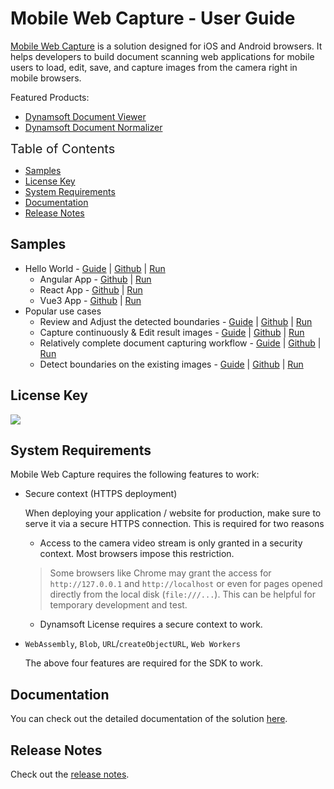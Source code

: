 # Mobile Web Capture - User Guide

[Mobile Web Capture](https://www.dynamsoft.com/use-cases/mobile-web-capture-sdk/?utm_content=nav-solutions) is a solution designed for iOS and Android browsers. It helps developers to build document scanning web applications for mobile users to load, edit, save, and capture images from the camera right in mobile browsers.


Featured Products:

- [Dynamsoft Document Viewer](https://www.dynamsoft.com/document-viewer/docs/introduction/index.html)
- [Dynamsoft Document Normalizer](https://www.dynamsoft.com/document-normalizer/docs/web/programming/javascript/)


<span style="font-size:20px">Table of Contents</span>

- [Samples](#samples)
- [License Key](#license-key)
- [System Requirements](#system-requirements)
- [Documentation](#documentation)
- [Release Notes](#release-notes)

## Samples

- Hello World - [Guide](https://www.dynamsoft.com/mobile-web-capture/docs/gettingstarted/helloworld.html) \| [Github](https://github.com/Dynamsoft/mobile-web-capture/tree/master/samples/hello-world/hello-world) \| [Run](https://dynamsoft.github.io/mobile-web-capture/samples/hello-world/hello-world/)
  - Angular App - [Github](https://github.com/Dynamsoft/mobile-web-capture/tree/master/samples/hello-world/hello-world-angular) \| [Run](https://dynamsoft.github.io/mobile-web-capture/samples/hello-world/hello-world-angular/)
  - React App - [Github](https://github.com/Dynamsoft/mobile-web-capture/tree/master/samples/hello-world/hello-world-react) \| [Run](https://dynamsoft.github.io/mobile-web-capture/samples/hello-world/hello-world-react/)
  - Vue3 App - [Github](https://github.com/Dynamsoft/mobile-web-capture/tree/master/samples/hello-world/hello-world-vue3) \| [Run](https://dynamsoft.github.io/mobile-web-capture/samples/hello-world/hello-world-vue3/)
- Popular use cases
  - Review and Adjust the detected boundaries - [Guide](https://www.dynamsoft.com/mobile-web-capture/docs/codegallery/usecases/review-adjust-detected-boundaries.html) \| [Github](https://github.com/Dynamsoft/mobile-web-capture/tree/master/samples/review-adjust-detected-boundaries) \| [Run](https://dynamsoft.github.io/mobile-web-capture/samples/review-adjust-detected-boundaries/)
  - Capture continuously & Edit result images - [Guide](https://www.dynamsoft.com/mobile-web-capture/docs/codegallery/usecases/capture-continuously-edit-result-images.html) \| [Github](https://github.com/Dynamsoft/mobile-web-capture/tree/master/samples/capture-continuously-edit-result-images) \| [Run](https://dynamsoft.github.io/mobile-web-capture/samples/capture-continuously-edit-result-images/)
  - Relatively complete document capturing workflow - [Guide](https://www.dynamsoft.com/mobile-web-capture/docs/codegallery/usecases/relatively-complete-doc-capturing-workflow.html) \| [Github](https://github.com/Dynamsoft/mobile-web-capture/tree/master/samples/relatively-complete-doc-capturing-workflow) \| [Run](https://dynamsoft.github.io/mobile-web-capture/samples/relatively-complete-doc-capturing-workflow/)
  - Detect boundaries on the existing images - [Guide](https://www.dynamsoft.com/mobile-web-capture/docs/codegallery/usecases/detect-boundaries-on-existing-images.html) \| [Github](https://github.com/Dynamsoft/mobile-web-capture/tree/master/samples/detect-boundaries-on-existing-images) \| [Run](https://dynamsoft.github.io/mobile-web-capture/samples/detect-boundaries-on-existing-images/)

## License Key

[![](https://img.shields.io/badge/Get-30--day%20FREE%20Trial%20License-blue)](https://www.dynamsoft.com/customer/license/trialLicense/?product=mwc&utm_source=npm)

## System Requirements

Mobile Web Capture requires the following features to work:

- Secure context (HTTPS deployment)

  When deploying your application / website for production, make sure to serve it via a secure HTTPS connection. This is required for two reasons

  - Access to the camera video stream is only granted in a security context. Most browsers impose this restriction.
    
  > Some browsers like Chrome may grant the access for `http://127.0.0.1` and `http://localhost` or even for pages opened directly from the local disk (`file:///...`). This can be helpful for temporary development and test.
  
  - Dynamsoft License requires a secure context to work.

- `WebAssembly`, `Blob`, `URL`/`createObjectURL`, `Web Workers`

  The above four features are required for the SDK to work.

## Documentation

You can check out the detailed documentation of the solution [here](https://www.dynamsoft.com/mobile-web-capture/docs/introduction/index.html).

## Release Notes

Check out the [release notes](https://www.dynamsoft.com/mobile-web-capture/docs/releasenotes/index.html).

